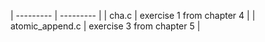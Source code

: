| --------- | --------- |
| cha.c | exercise 1 from chapter 4 |
| atomic_append.c | exercise 3 from chapter 5 |
